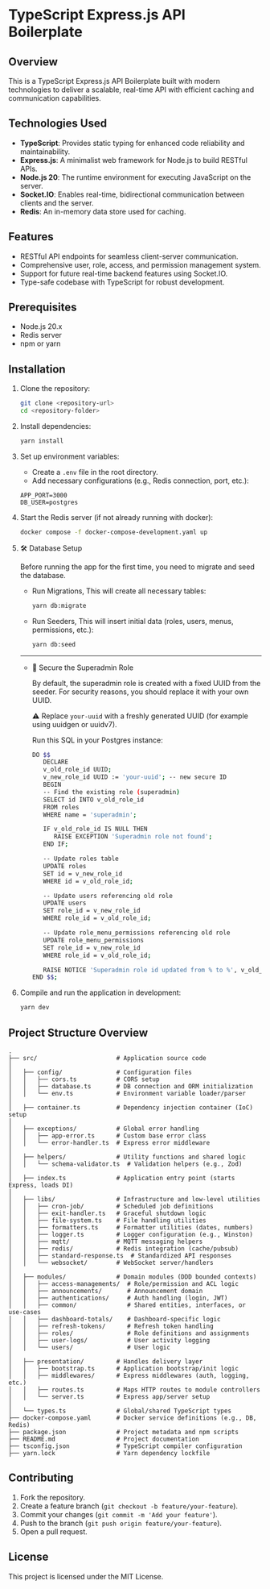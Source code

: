 # TypeScript Express.js API Boilerplate

## Overview

This is a TypeScript Express.js API Boilerplate built with modern technologies to deliver a scalable, real-time API with efficient caching and communication capabilities.

## Technologies Used

- **TypeScript**: Provides static typing for enhanced code reliability and maintainability.
- **Express.js**: A minimalist web framework for Node.js to build RESTful APIs.
- **Node.js 20**: The runtime environment for executing JavaScript on the server.
- **Socket.IO**: Enables real-time, bidirectional communication between clients and the server.
- **Redis**: An in-memory data store used for caching.

## Features

- RESTful API endpoints for seamless client-server communication.
- Comprehensive user, role, access, and permission management system.
- Support for future real-time backend features using Socket.IO.
- Type-safe codebase with TypeScript for robust development.

## Prerequisites

- Node.js 20.x
- Redis server
- npm or yarn

## Installation

1. Clone the repository:

   ```bash
   git clone <repository-url>
   cd <repository-folder>
   ```

2. Install dependencies:

   ```bash
   yarn install
   ```

3. Set up environment variables:

   - Create a `.env` file in the root directory.
   - Add necessary configurations (e.g., Redis connection, port, etc.):

   ```env
   APP_PORT=3000
   DB_USER=postgres
   ```

4. Start the Redis server (if not already running with docker):

   ```bash
   docker compose -f docker-compose-development.yaml up
   ```

5. 🛠️ Database Setup

   Before running the app for the first time, you need to migrate and seed the database.

   - Run Migrations, This will create all necessary tables:

      ```bash
      yarn db:migrate
      ```

   - Run Seeders, This will insert initial data (roles, users, menus, permissions, etc.):

      ```bash
      yarn db:seed
      ```

   ------------------------------------------------------------

   - 🔐 Secure the Superadmin Role

      By default, the superadmin role is created with a fixed UUID from the seeder.
      For security reasons, you should replace it with your own UUID.

      ⚠️ Replace `your-uuid` with a freshly generated UUID (for example using uuidgen or uuidv7).

      Run this SQL in your Postgres instance:

      ```bash
      DO $$
         DECLARE
         v_old_role_id UUID;
         v_new_role_id UUID := 'your-uuid'; -- new secure ID
         BEGIN
         -- Find the existing role (superadmin)
         SELECT id INTO v_old_role_id
         FROM roles
         WHERE name = 'superadmin';

         IF v_old_role_id IS NULL THEN
            RAISE EXCEPTION 'Superadmin role not found';
         END IF;

         -- Update roles table
         UPDATE roles
         SET id = v_new_role_id
         WHERE id = v_old_role_id;

         -- Update users referencing old role
         UPDATE users
         SET role_id = v_new_role_id
         WHERE role_id = v_old_role_id;

         -- Update role_menu_permissions referencing old role
         UPDATE role_menu_permissions
         SET role_id = v_new_role_id
         WHERE role_id = v_old_role_id;

         RAISE NOTICE 'Superadmin role id updated from % to %', v_old_role_id, v_new_role_id;
      END $$;
      ```

6. Compile and run the application in development:

   ```bash
   yarn dev
   ```

## Project Structure Overview

```plaintext
.
├── src/                      # Application source code
│
│   ├── config/               # Configuration files
│   │   ├── cors.ts           # CORS setup
│   │   ├── database.ts       # DB connection and ORM initialization
│   │   └── env.ts            # Environment variable loader/parser
│
│   ├── container.ts          # Dependency injection container (IoC) setup
│
│   ├── exceptions/           # Global error handling
│   │   ├── app-error.ts      # Custom base error class
│   │   └── error-handler.ts  # Express error middleware
│
│   ├── helpers/              # Utility functions and shared logic
│   │   └── schema-validator.ts  # Validation helpers (e.g., Zod)
│
│   ├── index.ts              # Application entry point (starts Express, loads DI)
│
│   ├── libs/                 # Infrastructure and low-level utilities
│   │   ├── cron-job/         # Scheduled job definitions
│   │   ├── exit-handler.ts   # Graceful shutdown logic
│   │   ├── file-system.ts    # File handling utilities
│   │   ├── formatters.ts     # Formatter utilities (dates, numbers)
│   │   ├── logger.ts         # Logger configuration (e.g., Winston)
│   │   ├── mqtt/             # MQTT messaging helpers
│   │   ├── redis/            # Redis integration (cache/pubsub)
│   │   ├── standard-response.ts  # Standardized API responses
│   │   └── websocket/        # WebSocket server/handlers
│
│   ├── modules/              # Domain modules (DDD bounded contexts)
│   │   ├── access-managements/  # Role/permission and ACL logic
│   │   ├── announcements/       # Announcement domain
│   │   ├── authentications/     # Auth handling (login, JWT)
│   │   ├── common/              # Shared entities, interfaces, or use-cases
│   │   ├── dashboard-totals/    # Dashboard-specific logic
│   │   ├── refresh-tokens/      # Refresh token handling
│   │   ├── roles/               # Role definitions and assignments
│   │   ├── user-logs/           # User activity logging
│   │   └── users/               # User logic
│
│   ├── presentation/         # Handles delivery layer 
│   │   ├── bootstrap.ts      # Application bootstrap/init logic
│   │   ├── middlewares/      # Express middlewares (auth, logging, etc.)
│   │   ├── routes.ts         # Maps HTTP routes to module controllers
│   │   └── server.ts         # Express app/server setup
│
│   └── types.ts              # Global/shared TypeScript types
├── docker-compose.yaml       # Docker service definitions (e.g., DB, Redis)
├── package.json              # Project metadata and npm scripts
├── README.md                 # Project documentation
├── tsconfig.json             # TypeScript compiler configuration
├── yarn.lock                 # Yarn dependency lockfile
```

## Contributing

1. Fork the repository.
2. Create a feature branch (`git checkout -b feature/your-feature`).
3. Commit your changes (`git commit -m 'Add your feature'`).
4. Push to the branch (`git push origin feature/your-feature`).
5. Open a pull request.

## License

This project is licensed under the MIT License.
